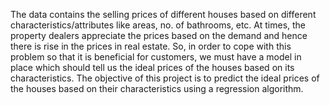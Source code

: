 The data contains the selling prices of different houses based on different characteristics/attributes like areas, no. of bathrooms,  etc. At times, the property dealers appreciate the prices based on the demand and hence there is rise in the prices in real estate. So, in order to cope with this problem so that it is beneficial for customers, we must have a model in place which should tell us the ideal prices of the houses based on its characteristics.
The objective of this project is to predict the ideal prices of the houses based on their characteristics using a regression algorithm.
